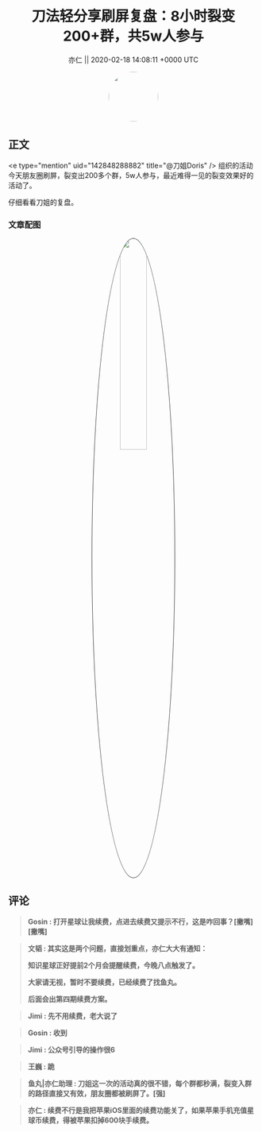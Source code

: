 <h1 align="center">刀法轻分享刷屏复盘：8小时裂变200&#43;群，共5w人参与</h1>




<p align="center">
    <a>亦仁 || 2020-02-18 14:08:11 &#43;0000 UTC</a>
</p>

<div align="center">
    <img src="https://images.zsxq.com/Fn3NQqCN8nuGF86yZPXSbEsl0mb3?e=1590940799&amp;token=kIxbL07-8jAj8w1n4s9zv64FuZZNEATmlU_Vm6zD:pfbNc8W3hS0oYG_hyXXh_rHMHuc=" width="100" height="100" style="border:1px solid;border-radius:50%; color:#ffffff"/>
</div>




## 正文

<div>
&lt;e type=&#34;mention&#34; uid=&#34;142848288882&#34; title=&#34;@刀姐Doris&#34; /&gt;  组织的活动今天朋友圈刷屏，裂变出200多个群，5w人参与，最近难得一见的裂变效果好的活动了。

仔细看看刀姐的复盘。
</div>

### 文章配图

<div class="image" align="center">

<img src="https://images.zsxq.com/FhXEEZOw4WXY3csK-o2MO1Nk1BN7?imageMogr2/auto-orient/thumbnail/800x/format/jpg/blur/1x0/quality/75&amp;e=1590940799&amp;token=kIxbL07-8jAj8w1n4s9zv64FuZZNEATmlU_Vm6zD:6Dp_jxSrRPmpWA1H92PHTrudd-4=" width="33%" height="33%" style="border:1px solid;border-radius:50%; color:#3c3f41"/>

</div>


## 评论

<div align="left">
<div>

<blockquote >
<span> <strong>Gosin : 打开星球让我续费，点进去续费又提示不行，这是咋回事？[撇嘴][撇嘴] </strong></span>
</blockquote>

<blockquote >
<span> <strong>文韬 : 其实这是两个问题，直接划重点，亦仁大大有通知：

知识星球正好提前2个月会提醒续费，今晚八点触发了。

大家请无视，暂时不要续费，已经续费了找鱼丸。

后面会出第四期续费方案。 </strong></span>
</blockquote>

<blockquote >
<span> <strong>Jimi : 先不用续费，老大说了 </strong></span>
</blockquote>

<blockquote >
<span> <strong>Gosin : 收到 </strong></span>
</blockquote>

<blockquote >
<span> <strong>Jimi : 公众号引导的操作很6 </strong></span>
</blockquote>

<blockquote >
<span> <strong>王巍 : 跪 </strong></span>
</blockquote>

<blockquote >
<span> <strong>鱼丸|亦仁助理 : 刀姐这一次的活动真的很不错，每个群都秒满，裂变入群的路径直接又有效，朋友圈都被刷屏了。[强] </strong></span>
</blockquote>

<blockquote >
<span> <strong>亦仁 : 续费不行是我把苹果iOS里面的续费功能关了，如果苹果手机充值星球币续费，得被苹果扣掉600块手续费。 </strong></span>
</blockquote>

</div>
</div>